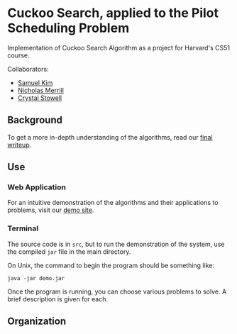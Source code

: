 # Cuckoo Search, applied to the Pilot Scheduling Problem

Implementation of Cuckoo Search Algorithm as a project for Harvard's CS51 course.

Collaborators:

- [Samuel Kim](https://github.com/samuelkim6626)
- [Nicholas Merrill](https://github.com/NicholasMerrill)
- [Crystal Stowell](https://github.com/cstowell)

## Background

To get a more in-depth understanding of the algorithms, read our [final writeup](http://optimizer.nickmerrill.me/about/).

## Use

### Web Application

For an intuitive demonstration of the algorithms and their applications to problems, visit our [demo site](http://optimizer.nickmerrill.me/).

### Terminal

The source code is in `src`, but to run the demonstration of the system, use the compiled `jar` file in the main directory.

On Unix, the command to begin the program should be something like:

    java -jar demo.jar
    
Once the program is running, you can choose various problems to solve. A brief description is given for each.


## Organization
